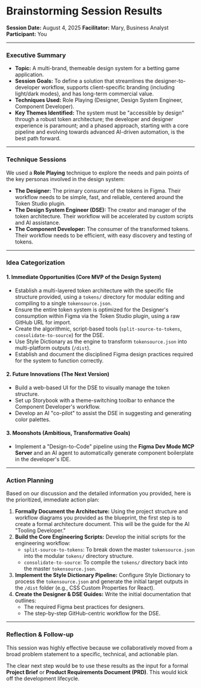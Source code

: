 # Brainstorming Session Results

**Session Date:** August 4, 2025
**Facilitator:** Mary, Business Analyst
**Participant:** You

---

### **Executive Summary**

- **Topic:** A multi-brand, themeable design system for a betting game application.
- **Session Goals:** To define a solution that streamlines the designer-to-developer workflow, supports client-specific branding (including light/dark modes), and has long-term commercial value.
- **Techniques Used:** Role Playing (Designer, Design System Engineer, Component Developer).
- **Key Themes Identified:** The system must be "accessible by design" through a robust token architecture; the developer and designer experience is paramount; and a phased approach, starting with a core pipeline and evolving towards advanced AI-driven automation, is the best path forward.

---

### **Technique Sessions**

We used a **Role Playing** technique to explore the needs and pain points of the key personas involved in the design system:

- **The Designer:** The primary consumer of the tokens in Figma. Their workflow needs to be simple, fast, and reliable, centered around the Token Studio plugin.
- **The Design System Engineer (DSE):** The creator and manager of the token architecture. Their workflow will be accelerated by custom scripts and AI assistance.
- **The Component Developer:** The consumer of the transformed tokens. Their workflow needs to be efficient, with easy discovery and testing of tokens.

---

### **Idea Categorization**

#### **1. Immediate Opportunities** (Core MVP of the Design System)

- Establish a multi-layered token architecture with the specific file structure provided, using a `tokens/` directory for modular editing and compiling to a single `tokensource.json`.
- Ensure the entire token system is optimized for the Designer's consumption within Figma via the Token Studio plugin, using a raw GitHub URL for import.
- Create the algorithmic, script-based tools (`split-source-to-tokens`, `consolidate-to-source`) for the DSE.
- Use Style Dictionary as the engine to transform `tokensource.json` into multi-platform outputs (`/dist`).
- Establish and document the disciplined Figma design practices required for the system to function correctly.

#### **2. Future Innovations** (The Next Version)

- Build a web-based UI for the DSE to visually manage the token structure.
- Set up Storybook with a theme-switching toolbar to enhance the Component Developer's workflow.
- Develop an AI "co-pilot" to assist the DSE in suggesting and generating color palettes.

#### **3. Moonshots** (Ambitious, Transformative Goals)

- Implement a "Design-to-Code" pipeline using the **Figma Dev Mode MCP Server** and an AI agent to automatically generate component boilerplate in the developer's IDE.

---

### **Action Planning**

Based on our discussion and the detailed information you provided, here is the prioritized, immediate action plan:

1.  **Formally Document the Architecture:** Using the project structure and workflow diagrams you provided as the blueprint, the first step is to create a formal architecture document. This will be the guide for the AI "Tooling Developer."
2.  **Build the Core Engineering Scripts:** Develop the initial scripts for the engineering workflow:
    - `split-source-to-tokens`: To break down the master `tokensource.json` into the modular `tokens/` directory structure.
    - `consolidate-to-source`: To compile the `tokens/` directory back into the master `tokensource.json`.
3.  **Implement the Style Dictionary Pipeline:** Configure Style Dictionary to process the `tokensource.json` and generate the initial target outputs in the `/dist` folder (e.g., CSS Custom Properties for React).
4.  **Create the Designer & DSE Guides:** Write the initial documentation that outlines:
    - The required Figma best practices for designers.
    - The step-by-step GitHub-centric workflow for the DSE.

---

### **Reflection & Follow-up**

This session was highly effective because we collaboratively moved from a broad problem statement to a specific, technical, and actionable plan.

The clear next step would be to use these results as the input for a formal **Project Brief** or **Product Requirements Document (PRD)**. This would kick off the development lifecycle.
